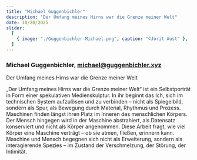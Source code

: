 ```yaml
---
title: "Michael Guggenbichler"
description: "Der Umfang meines Hirns war die Grenze meiner Welt"
date: 10/20/2025
slider:
  [
    { image: "./Guggenbichler-Michael.png", caption: "©Jorit Aust" },
  ]
---
```


### Michael Guggenbichler, michael@guggenbichler.xyz 

Der Umfang meines Hirns war die Grenze meiner Welt <br/>


„Der Umfang meines Hirns war die Grenze meiner Welt“ ist ein Selbstporträt in Form einer spekulativen Medienskulptur. In ihr beginnt das Ich, sich im technischen System aufzulösen und zu verbinden – nicht als Spiegelbild, sondern als Spur, als Bewegung durch Material, Rhythmus und Prozess. Maschinen finden längst ihren Platz im Inneren des menschlichen Körpers. Der Mensch hingegen wird in der Maschine abstrahiert, als Datensatz konserviert und nicht als Körper angenommen.
Diese Arbeit fragt, wie viel Körper eine Maschine verträgt – ob sie atmen, fließen, erinnern kann. Maschine und Mensch begegnen sich nicht als Erweiterung, sondern als interagierende Spezies – im Zustand der Verschmelzung, der Störung, der Intimität.
